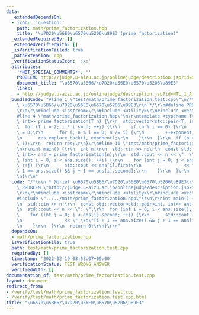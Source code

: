 ```yaml
---
data:
  _extendedDependsOn:
  - icon: ':question:'
    path: math/prime_factorization.hpp
    title: "\u7D20\u56E0\u6570\u5206\u89E3 (prime factorization)"
  _extendedRequiredBy: []
  _extendedVerifiedWith: []
  _isVerificationFailed: true
  _pathExtension: cpp
  _verificationStatusIcon: ':x:'
  attributes:
    '*NOT_SPECIAL_COMMENTS*': ''
    PROBLEM: http://judge.u-aizu.ac.jp/onlinejudge/description.jsp?id=NTL_1_A
    document_title: "\u6570\u5B66/\u7D20\u56E0\u6570\u5206\u89E3"
    links:
    - http://judge.u-aizu.ac.jp/onlinejudge/description.jsp?id=NTL_1_A
  bundledCode: "#line 1 \"test/math/prime_factorization.test.cpp\"\n/*\r\n * @brief\
    \ \u6570\u5B66/\u7D20\u56E0\u6570\u5206\u89E3\r\n */\r\n#define PROBLEM \"http://judge.u-aizu.ac.jp/onlinejudge/description.jsp?id=NTL_1_A\"\
    \r\n\r\n#include <iostream>\r\n#include <utility>\r\n#include <vector>\r\n\r\n\
    #line 4 \"math/prime_factorization.hpp\"\n\r\ntemplate <typename T>\r\nstd::vector<std::pair<T,\
    \ int>> prime_factorization(T n) {\r\n  std::vector<std::pair<T, int>> res;\r\n\
    \  for (T i = 2; i * i <= n; ++i) {\r\n    if (n % i == 0) {\r\n      int exponent\
    \ = 0;\r\n      for (; n % i == 0; n /= i) {\r\n        ++exponent;\r\n      }\r\
    \n      res.emplace_back(i, exponent);\r\n    }\r\n  }\r\n  if (n > 1) res.emplace_back(n,\
    \ 1);\r\n  return res;\r\n}\r\n#line 11 \"test/math/prime_factorization.test.cpp\"\
    \n\r\nint main() {\r\n  int n;\r\n  std::cin >> n;\r\n  const std::vector<std::pair<int,\
    \ int>> ans = prime_factorization(n);\r\n  std::cout << n << \": \";\r\n  for\
    \ (int i = 0; i < ans.size(); ++i) {\r\n    for (int j = 0; j < ans[i].second;\
    \ ++j) {\r\n      std::cout << ans[i].first\r\n                << \" \\n\"[i +\
    \ 1 == ans.size() && j + 1 == ans[i].second];\r\n    }\r\n  }\r\n  return 0;\r\
    \n}\r\n"
  code: "/*\r\n * @brief \u6570\u5B66/\u7D20\u56E0\u6570\u5206\u89E3\r\n */\r\n#define\
    \ PROBLEM \"http://judge.u-aizu.ac.jp/onlinejudge/description.jsp?id=NTL_1_A\"\
    \r\n\r\n#include <iostream>\r\n#include <utility>\r\n#include <vector>\r\n\r\n\
    #include \"../../math/prime_factorization.hpp\"\r\n\r\nint main() {\r\n  int n;\r\
    \n  std::cin >> n;\r\n  const std::vector<std::pair<int, int>> ans = prime_factorization(n);\r\
    \n  std::cout << n << \": \";\r\n  for (int i = 0; i < ans.size(); ++i) {\r\n\
    \    for (int j = 0; j < ans[i].second; ++j) {\r\n      std::cout << ans[i].first\r\
    \n                << \" \\n\"[i + 1 == ans.size() && j + 1 == ans[i].second];\r\
    \n    }\r\n  }\r\n  return 0;\r\n}\r\n"
  dependsOn:
  - math/prime_factorization.hpp
  isVerificationFile: true
  path: test/math/prime_factorization.test.cpp
  requiredBy: []
  timestamp: '2022-02-19 03:53:07+09:00'
  verificationStatus: TEST_WRONG_ANSWER
  verifiedWith: []
documentation_of: test/math/prime_factorization.test.cpp
layout: document
redirect_from:
- /verify/test/math/prime_factorization.test.cpp
- /verify/test/math/prime_factorization.test.cpp.html
title: "\u6570\u5B66/\u7D20\u56E0\u6570\u5206\u89E3"
---
```

